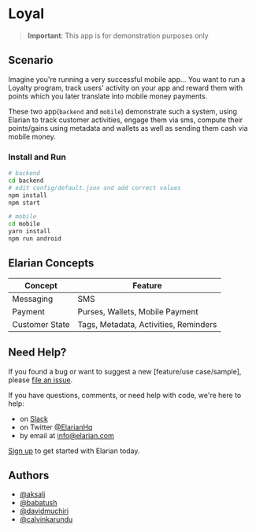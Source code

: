 # Loyal

> **Important**: This app is for demonstration purposes only

## Scenario

Imagine you're running a very successful mobile app... You want to run a Loyalty program, track users' activity on your app and reward them with points which you later translate into mobile money payments.

These two app(`backend` and `mobile`) demonstrate such a system, using Elarian to track customer activities, engage them via sms, compute their points/gains using metadata and wallets as well as sending them cash via mobile money.


### Install and Run

```sh
# backend
cd backend
# edit config/default.json and add correct values 
npm install
npm start

# mobile
cd mobile
yarn install
npm run android
```

## Elarian Concepts


|Concept|Feature|
|-------|------|
|Messaging| SMS |
|Payment| Purses, Wallets, Mobile Payment |
|Customer State| Tags, Metadata, Activities, Reminders|


## Need Help?

If you found a bug or want to suggest a new [feature/use case/sample], please [file an issue](https://github.com/ElarianLtd/demo-app-moni/issues).

If you have questions, comments, or need help with code, we're here to help:
- on [Slack](https://elarianworkspace.slack.com/)
- on Twitter [@ElarianHq](https://twitter.com/ElarianHq)
- by email at [info@elarian.com](mailto:info@elarian.com)

[Sign up](https://dashboard.elarian.com) to get started with Elarian today.

## Authors

- [@aksalj](https://github.com/aksalj)
- [@babatush](https://github.com/babatush)
- [@davidmuchiri](https://github.com/davidmuchiri)
- [@calvinkarundu](https://github.com/calvinkarundu)
